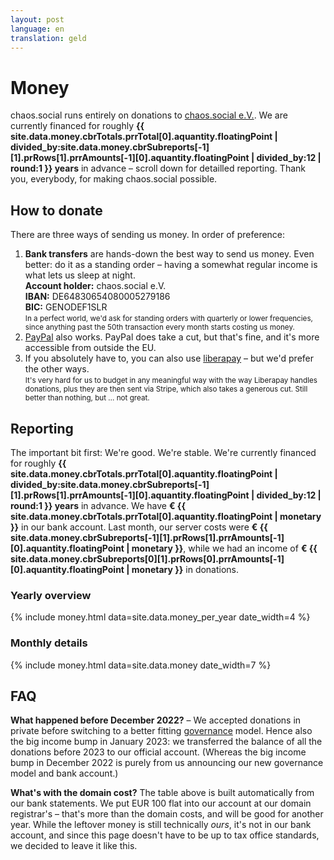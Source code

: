 ```yaml
---
layout: post
language: en
translation: geld
---
```


# Money

chaos.social runs entirely on donations to [chaos.social e.V.](/governance). We are currently financed for roughly
**{{ site.data.money.cbrTotals.prrTotal[0].aquantity.floatingPoint | divided_by:site.data.money.cbrSubreports[-1][1].prRows[1].prrAmounts[-1][0].aquantity.floatingPoint | divided_by:12 | round:1 }}
years** in advance – scroll down for detailled reporting. Thank you, everybody, for making chaos.social possible.

## How to donate

There are three ways of sending us money. In order of preference:

1. **Bank transfers** are hands-down the best way to send us money. Even better: do it as a standing order – having a
   somewhat regular income is what lets us sleep at night.<br>**Account holder:** chaos.social e.V.<br>**IBAN:**
   DE64830654080005279186<br>**BIC:** GENODEF1SLR<br><small>In a perfect world, we'd ask for standing orders with
   quarterly or lower frequencies, since anything past the 50th transaction every month starts costing us
   money.</small>
2. [PayPal](//paypal.me/chaossocial) also works. PayPal does take a cut, but that's fine, and it's more accessible from
   outside the EU.
3. If you absolutely have to, you can also use [liberapay](//liberapay.com/chaos.social) – but we'd prefer the other
   ways.<br><small>It's very hard for us to budget in any meaningful way with the way Liberapay handles donations, plus
   they are then sent via Stripe, which also takes a generous cut. Still better than nothing, but … not great.</small>

## Reporting

The important bit first: We're good. We're stable. We're currently financed for roughly
**{{ site.data.money.cbrTotals.prrTotal[0].aquantity.floatingPoint | divided_by:site.data.money.cbrSubreports[-1][1].prRows[1].prrAmounts[-1][0].aquantity.floatingPoint | divided_by:12 | round:1 }}
years** in advance.
We have **€&nbsp;{{ site.data.money.cbrTotals.prrTotal[0].aquantity.floatingPoint | monetary }}** in our bank account.
Last month, our server costs were
**€&nbsp;{{ site.data.money.cbrSubreports[-1][1].prRows[1].prrAmounts[-1][0].aquantity.floatingPoint | monetary }}**,
while we had an income of
**€&nbsp;{{ site.data.money.cbrSubreports[0][1].prRows[0].prrAmounts[-1][0].aquantity.floatingPoint | monetary }}**
in donations.

### Yearly overview

{% include money.html data=site.data.money_per_year date_width=4 %}

### Monthly details

{% include money.html data=site.data.money date_width=7 %}


## FAQ

**What happened before December 2022?** – We accepted donations in private before switching to a better fitting
[governance](/governance) model. Hence also the big income bump in January 2023: we transferred the balance of all the
donations before 2023 to our official account. (Whereas the big income bump in December 2022 is purely from us
announcing our new governance model and bank account.)

**What's with the domain cost?** The table above is built automatically from our bank statements. We put EUR 100 flat
into our account at our domain registrar's – that's more than the domain costs, and will be good for another year. While
the leftover money is still technically *ours*, it's not in our bank account, and since this page doesn't have to be up
to tax office standards, we decided to leave it like this.
